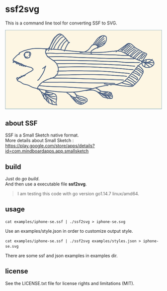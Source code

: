 
# ssf2svg

This is a command line tool for converting SSF to SVG.

![Coelacanth SVG](https://github.com/mindboard/ssf2svg/blob/main/examples/coelacanth.svg)


## about SSF

SSF is a Small Sketch native format.  
More details about Small Sketch :  
https://play.google.com/store/apps/details?id=com.mindboardapps.app.smallsketch


## build

Just do _go build_.  
And then use a executable file __ssf2svg__.

> I am testing this code with go version go1.14.7 linux/amd64.


## usage

`cat examples/iphone-se.ssf | ./ssf2svg > iphone-se.svg`

Use an examples/style.json in order to customize output style.

`cat examples/iphone-se.ssf | ./ssf2svg examples/styles.json > iphone-se.svg`


There are some ssf and json examples in examples dir.



## license

See the LICENSE.txt file for license rights and limitations (MIT).

